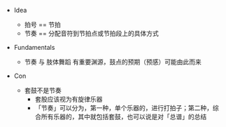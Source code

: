
- Idea
    - 拍号 == 节拍
    - 节奏 == 分配音符到节拍点或节拍段上的具体方式

- Fundamentals
    - 节奏 与 肢体舞蹈 有重要渊源，鼓点的预期（预感）可能由此而来

- Con
    - 套鼓不是节奏
        - 套股应该视为有旋律乐器
        - 「节奏」可以分为，第一种，单个乐器的，进行打拍子；第二种，综合所有乐器的，其中就包括套鼓，也可以说是对「总谱」的总结
